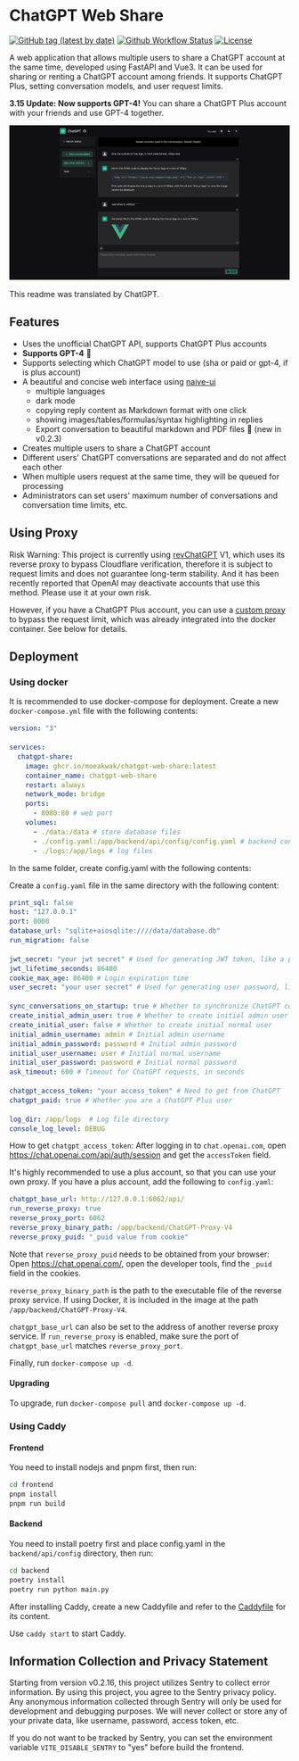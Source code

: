 # ChatGPT Web Share

[![GitHub tag (latest by date)](https://img.shields.io/github/v/tag/moeakwak/chatgpt-web-share?label=container&logo=docker)](https://github.com/moeakwak/chatgpt-web-share/pkgs/container/chatgpt-web-share)
[![Github Workflow Status](https://img.shields.io/github/actions/workflow/status/moeakwak/chatgpt-web-share/docker-image.yml?label=build)](https://github.com/moeakwak/chatgpt-web-share/actions)
[![License](https://img.shields.io/github/license/moeakwak/chatgpt-web-share)](https://github.com/moeakwak/chatgpt-web-share/blob/main/LICENSE)

A web application that allows multiple users to share a ChatGPT account at the same time, developed using FastAPI and Vue3. It can be used for sharing or renting a ChatGPT account among friends. It supports ChatGPT Plus, setting conversation models, and user request limits.

**3.15 Update: Now supports GPT-4!** You can share a ChatGPT Plus account with your friends and use GPT-4 together.

![screenshot](screenshot.en.jpeg)

This readme was translated by ChatGPT.

## Features

- Uses the unofficial ChatGPT API, supports ChatGPT Plus accounts
- **Supports GPT-4** 🥳
- Supports selecting which ChatGPT model to use (sha or paid or gpt-4, if is plus account)
- A beautiful and concise web interface using [naive-ui](https://www.naiveui.com/)
  - multiple languages
  - dark mode
  - copying reply content as Markdown format with one click
  - showing images/tables/formulas/syntax highlighting in replies
  - Export conversation to beautiful markdown and PDF files 🤩 (new in v0.2.3)
- Creates multiple users to share a ChatGPT account
- Different users' ChatGPT conversations are separated and do not affect each other
- When multiple users request at the same time, they will be queued for processing
- Administrators can set users' maximum number of conversations and conversation time limits, etc.

## Using Proxy

Risk Warning: This project is currently using [revChatGPT](https://github.com/acheong08/ChatGPT) V1, which uses its reverse proxy to bypass Cloudflare verification, therefore it is subject to request limits and does not guarantee long-term stability. And it has been recently reported that OpenAI may deactivate accounts that use this method. Please use it at your own risk.

However, if you have a ChatGPT Plus account, you can use a [custom proxy](https://github.com/acheong08/ChatGPT-Proxy-V4) to bypass the request limit, which was already integrated into the docker container. See below for details.

## Deployment

### Using docker

It is recommended to use docker-compose for deployment. Create a new `docker-compose.yml` file with the following contents:

```yaml
version: "3"

services:
  chatgpt-share:
    image: ghcr.io/moeakwak/chatgpt-web-share:latest
    container_name: chatgpt-web-share
    restart: always
    network_mode: bridge
    ports:
      - 8080:80 # web port
    volumes:
      - ./data:/data # store database files
      - ./config.yaml:/app/backend/api/config/config.yaml # backend config file
      - ./logs:/app/logs # log files
```

In the same folder, create config.yaml with the following contents:

Create a `config.yaml` file in the same directory with the following content:

```yaml
print_sql: false
host: "127.0.0.1"
port: 8000
database_url: "sqlite+aiosqlite:////data/database.db"
run_migration: false

jwt_secret: "your jwt secret" # Used for generating JWT token, like a password
jwt_lifetime_seconds: 86400
cookie_max_age: 86400 # Login expiration time
user_secret: "your user secret" # Used for generating user password, like a password

sync_conversations_on_startup: true # Whether to synchronize ChatGPT conversations on startup, recommended to enable
create_initial_admin_user: true # Whether to create initial admin user
create_initial_user: false # Whether to create initial normal user
initial_admin_username: admin # Initial admin username
initial_admin_password: password # Initial admin password
initial_user_username: user # Initial normal username
initial_user_password: password # Initial normal password
ask_timeout: 600 # Timeout for ChatGPT requests, in seconds

chatgpt_access_token: "your access_token" # Need to get from ChatGPT
chatgpt_paid: true # Whether you are a ChatGPT Plus user

log_dir: /app/logs  # Log file directory
console_log_level: DEBUG
```

How to get `chatgpt_access_token`: After logging in to `chat.openai.com`, open https://chat.openai.com/api/auth/session and get the `accessToken` field.

It's highly recommended to use a plus account, so that you can use your own proxy. If you have a plus account, add the following to `config.yaml`:

```yaml
chatgpt_base_url: http://127.0.0.1:6062/api/
run_reverse_proxy: true
reverse_proxy_port: 6062
reverse_proxy_binary_path: /app/backend/ChatGPT-Proxy-V4
reverse_proxy_puid: "_puid value from cookie"
```

Note that `reverse_proxy_puid` needs to be obtained from your browser: Open https://chat.openai.com/, open the developer tools, find the `_puid` field in the cookies.

`reverse_proxy_binary_path` is the path to the executable file of the reverse proxy service. If using Docker, it is included in the image at the path `/app/backend/ChatGPT-Proxy-V4`.

`chatgpt_base_url` can also be set to the address of another reverse proxy service. If `run_reverse_proxy` is enabled, make sure the port of `chatgpt_base_url` matches `reverse_proxy_port`.

Finally, run `docker-compose up -d`.

#### Upgrading

To upgrade, run `docker-compose pull` and `docker-compose up -d`.

### Using Caddy

#### Frontend

You need to install nodejs and pnpm first, then run:

```bash
cd frontend
pnpm install
pnpm run build
```

#### Backend

You need to install poetry first and place config.yaml in the `backend/api/config` directory, then run:

```bash
cd backend
poetry install
poetry run python main.py
```

After installing Caddy, create a new Caddyfile and refer to the [Caddyfile](Caddyfile) for its content.

Use `caddy start` to start Caddy.

## Information Collection and Privacy Statement

Starting from version v0.2.16, this project utilizes Sentry to collect error information. By using this project, you agree to the Sentry privacy policy. Any anonymous information collected through Sentry will only be used for development and debugging purposes. We will never collect or store any of your private data, like username, password, access token, etc.

If you do not want to be tracked by Sentry, you can set the environment variable `VITE_DISABLE_SENTRY` to "yes" before build the frontend.
